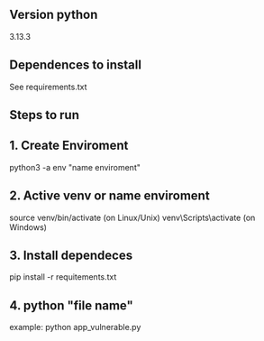 ## Version python 
3.13.3

## Dependences to install
See requirements.txt

## Steps to run
## 1. Create Enviroment
python3 -a env "name enviroment"
## 2. Active venv or name enviroment
source venv/bin/activate (on Linux/Unix)
venv\Scripts\activate (on Windows)
## 3. Install dependeces
pip install -r requitements.txt
## 4. python "file name"
example:
python app_vulnerable.py
